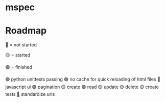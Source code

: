 # mspec

# Roadmap

🔴 = not started

🟡 = started

🟢 = finished


🟢 python unittests passing
🟢 no cache for quick reloading of html files
🔴 javascript ui
    🟢 pagination
    🟡 create
    🟢 read
    🟡 update
    🟡 delete
    🟡 create tests
🔴 standardize urls